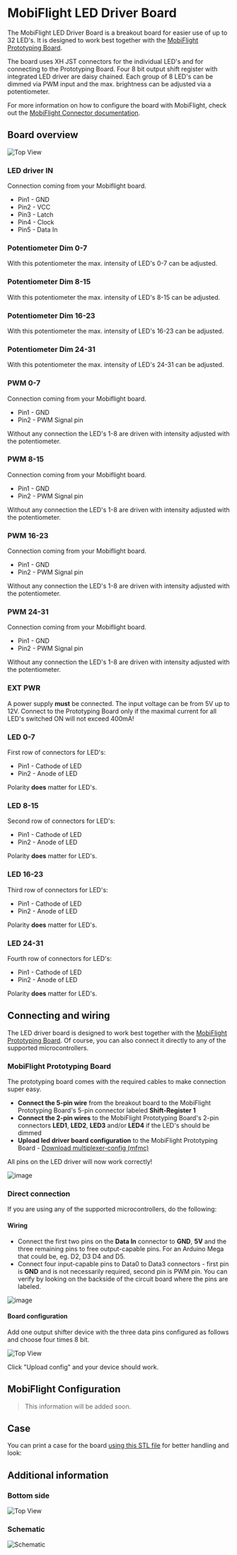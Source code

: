 # MobiFlight LED Driver Board
The MobiFlight LED Driver Board is a breakout board for easier use of up to 32 LED's. It is designed to work best together with the [MobiFlight Prototyping Board](https://shop.mobiflight.com/product/prototyping-board-v2).

The board uses XH JST connectors for the individual LED's and for connecting to the Prototyping Board. Four 8 bit output shift register with integrated LED driver are daisy chained. Each group of 8 LED's can be dimmed via PWM input and the max. brightness can be adjusted via a potentiometer.

For more information on how to configure the board with MobiFlight, check out the [MobiFlight Connector documentation](https://docs.mobiflight.com/devices/output-shift-register/).

## Board overview
![Top View](led-driver-top.png)

### LED driver IN
Connection coming from your Mobiflight board.

* Pin1 - GND
* Pin2 - VCC
* Pin3 - Latch
* Pin4 - Clock
* Pin5 - Data In

### Potentiometer Dim 0-7
With this potentiometer the max. intensity of LED's 0-7 can be adjusted.

### Potentiometer Dim 8-15
With this potentiometer the max. intensity of LED's 8-15 can be adjusted.

### Potentiometer Dim 16-23
With this potentiometer the max. intensity of LED's 16-23 can be adjusted.

### Potentiometer Dim 24-31
With this potentiometer the max. intensity of LED's 24-31 can be adjusted.

### PWM 0-7
Connection coming from your Mobiflight board.

* Pin1 - GND
* Pin2 - PWM Signal pin

Without any connection the LED's 1-8 are driven with intensity adjusted with the potentiometer.

### PWM 8-15
Connection coming from your Mobiflight board.

* Pin1 - GND
* Pin2 - PWM Signal pin

Without any connection the LED's 1-8 are driven with intensity adjusted with the potentiometer.

### PWM 16-23
Connection coming from your Mobiflight board.

* Pin1 - GND
* Pin2 - PWM Signal pin

Without any connection the LED's 1-8 are driven with intensity adjusted with the potentiometer.

### PWM 24-31
Connection coming from your Mobiflight board.

* Pin1 - GND
* Pin2 - PWM Signal pin

Without any connection the LED's 1-8 are driven with intensity adjusted with the potentiometer.

### EXT PWR
A power supply **must** be connected. The input voltage can be from 5V up to 12V.
Connect to the Prototyping Board only if the maximal current for all LED's switched ON will not exceed 400mA!

### LED 0-7
First row of connectors for LED's:

* Pin1 - Cathode of LED
* Pin2 - Anode of LED

Polarity **does** matter for LED's.

### LED 8-15
Second row of connectors for LED's:

* Pin1 - Cathode of LED
* Pin2 - Anode of LED

Polarity **does** matter for LED's.

### LED 16-23
Third row of connectors for LED's:

* Pin1 - Cathode of LED
* Pin2 - Anode of LED

Polarity **does** matter for LED's.

### LED 24-31
Fourth row of connectors for LED's:

* Pin1 - Cathode of LED
* Pin2 - Anode of LED

Polarity **does** matter for LED's.

## Connecting and wiring
The LED driver board is designed to work best together with the [MobiFlight Prototyping Board](https://shop.mobiflight.com/product/prototyping-board-v2). Of course, you can also connect it directly to any of the supported microcontrollers.

### MobiFlight Prototyping Board
The prototyping board comes with the required cables to make connection super easy.

* **Connect the 5-pin wire** from the breakout board to the MobiFlight Prototyping Board's 5-pin connector labeled **Shift-Register 1**
* **Connect the 2-pin wires** to the MobiFlight Prototyping Board's 2-pin connectors **LED1**, **LED2**, **LED3** and/or **LED4** if the LED's should be dimmed
* **Upload led driver board configuration** to the MobiFlight Prototyping Board - [Download multiplexer-config (mfmc)](https://raw.githubusercontent.com/MobiFlight/mobiflight-pcbs/refs/heads/main/led-driver-board/prototyping-board.led-driver.mfmc)

All pins on the LED driver will now work correctly!

![image](wiring-diagram-prototyping-board.png)

### Direct connection
If you are using any of the supported microcontrollers, do the following:

#### Wiring
* Connect the first two pins on the **Data In** connector to **GND**, **5V** and the three remaining pins to free output-capable pins. For an Arduino Mega that could be, eg. D2, D3 D4 and D5. 
* Connect four input-capable pins to Data0 to Data3 connectors - first pin is **GND** and is not necessarily required, second pin is PWM pin. You can verify by looking on the backside of the circuit board where the pins are labeled. 

![image](wiring-diagram-mega.png)

#### Board configuration
Add one output shifter device with the three data pins configured as follows and choose four times 8 bit.

![Top View](board-configuration.png)

Click "Upload config" and your device should work.

## MobiFlight Configuration

> This information will be added soon.

## Case
You can print a case for the board [using this STL file](breakout-multiplexer-case.stl) for better handling and look:

## Additional information

### Bottom side
![Top View](led-driver-bottom.png)

### Schematic
![Schematic](schematic.png)

